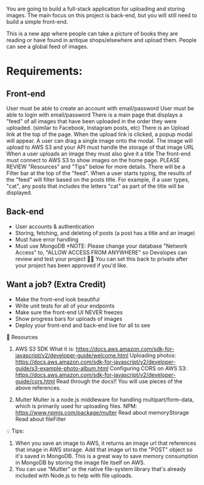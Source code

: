 You are going to build a full-stack application for uploading and storing images. The main focus on this project is back-end, but you will still need to build a simple front-end.

This is a new app where people can take a picture of books they are reading or have found in antique shops/elsewhere and upload them. People can see a global feed of images.


# Requirements:
## Front-end

User must be able to create an account with email/password
User must be able to login with email/password
There is a main page that displays a "feed" of all images that have been uploaded in the order they were uploaded. (similar to Facebook, Instagram posts, etc)
There is an Upload link at the top of the page. When the upload link is clicked, a popup modal will appear. A user can drag a single image onto the modal. The image will upload to AWS S3 and your API must handle the storage of that image URL
When a user uploads an image they must also give it a title
The front-end must connect to AWS S3 to show images on the home page. PLEASE REVIEW "Resources" and "Tips" below for more details.
There will be a Filter bar at the top of the "feed". When a user starts typing, the results of the "feed" will filter based on the posts title. For example, if a user types, "cat", any posts that includes the letters "cat" as part of the title will be displayed.

## Back-end

- User accounts & authentication
- Storing, fetching, and deleting of posts (a post has a title and an image)
- Must have error handling
- Must use MongoDB
*NOTE: Please change your database "Network Access" to, "ALLOW ACCESS FROM ANYWHERE" so Devslopes can review and test your project 👍🏼 You can set this back to private after your project has been approved if you'd like.

## Want a job? (Extra Credit)

- Make the front-end look beautiful
- Write unit tests for all of your endpoints
- Make sure the front-end UI NEVER freezes
- Show progress bars for uploads of images
- Deploy your front-end and back-end live for all to see


📁 Resources
1. AWS S3 SDK
What it is: https://docs.aws.amazon.com/sdk-for-javascript/v2/developer-guide/welcome.html
Uploading photos: https://docs.aws.amazon.com/sdk-for-javascript/v2/developer-guide/s3-example-photo-album.html
Configuring CORS on AWS S3: https://docs.aws.amazon.com/sdk-for-javascript/v2/developer-guide/cors.html
Read through the docs!! You will use pieces of the above references.

2. Multer
Multer is a node.js middleware for handling multipart/form-data, which is primarily used for uploading files.
NPM: https://www.npmjs.com/package/multer
Read about memoryStorage
Read about fileFilter

💡 Tips:
1. When you save an image to AWS, it returns an image url that references that image in AWS storage. Add that image url to the "POST" object so it's saved in MongoDB. This is a great way to save memory consumption in MongoDB by storing the image file itself on AWS.
2. You can use "Multler" or the native file-system library that's already included with Node.js to help with file uploads.

